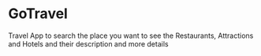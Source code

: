 # GoTravel
Travel App to search the place you want to see the Restaurants, Attractions and Hotels and their description and more details
